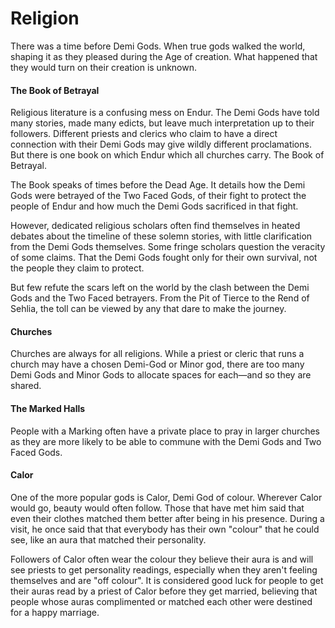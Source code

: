 # Religion
There was a time before Demi Gods. When true gods walked the world, shaping it as they pleased during the Age of creation. What happened that they would turn on their creation is unknown. 

#### The Book of Betrayal
Religious literature is a confusing mess on Endur. The Demi Gods have told many stories, made many edicts, but leave much interpretation up to their followers. Different priests and clerics who claim to have a direct connection with their Demi Gods may give wildly different proclamations. But there is one book on which Endur which all churches carry. The Book of Betrayal.

The Book speaks of times before the Dead Age. It details how the Demi Gods were betrayed of the Two Faced Gods, of their fight to protect the people of Endur and how much the Demi Gods sacrificed in that fight. 

However, dedicated religious scholars often find themselves in heated debates about the timeline of these solemn stories, with little clarification from the Demi Gods themselves. Some fringe scholars question the veracity of some claims. That the Demi Gods fought only for their own survival, not the people they claim to protect.

But few refute the scars left on the world by the clash between the Demi Gods and the Two Faced betrayers. From the Pit of Tierce to the Rend of Sehlia, the toll can be viewed by any that dare to make the journey.
#### Churches
Churches are always for all religions. While a priest or cleric that runs a church may have a chosen Demi-God or Minor god, there are too many Demi Gods and Minor Gods to allocate spaces for each—and so they are shared.
#### The Marked Halls
People with a Marking often have a private place to pray in larger churches as they are more likely to be able to commune with the Demi Gods and Two Faced Gods.
#### Calor
One of the more popular gods is Calor, Demi God of colour. Wherever Calor would go, beauty would often follow. Those that have met him said that even their clothes matched them better after being in his presence. During a visit, he once said that that everybody has their own "colour" that he could see, like an aura that matched their personality. 

Followers of Calor often wear the colour they believe their aura is and will see priests to get personality readings, especially when they aren't feeling themselves and are "off colour". It is considered good luck for people to get their auras read by a priest of Calor before they get married, believing that people whose auras complimented or matched each other were destined for a happy marriage.